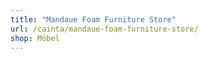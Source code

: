 ```yaml
---
title: "Mandaue Foam Furniture Store"
url: /cainta/mandaue-foam-furniture-store/
shop: Möbel
---
```


